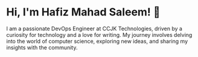 # Hi, I'm Hafiz Mahad Saleem! 👋

I am a passionate DevOps Engineer at CCJK Technologies, driven by a curiosity for technology and a love for writing. My journey involves delving into the world of computer science, exploring new ideas, and sharing my insights with the community.

